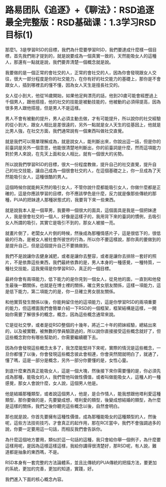 # 路易团队《追逐》+《聊法》：RSD追逐最全完整版：RSD基础课：1.3学习RSD目标(1)

那麼1。3是學習RSD的目標，我們為什麼要學習RSD，我們要達成什麼樣一個目標，首先我們剛才提到的，就是說要成為一個真實一致的，天然能吸女人的這種人，那還有一點就是說，我們要弄清楚一個概念就是說。

我要做的是一個正常的會社交的人，正常的會社交的人，因為你會發現跟女人交往，很大一部分程度是你的社交能力，在你有好的社交能力的基礎上，那你是不會跟女人，插到哪裡去的懂不懂，因為女人天生是擅長社交的。

女人從小到大，他從16歲開始，如果他足夠漂亮的話，他到20歲可能會經歷過上千個男人，跟他搭擅，他的社交的技能是被動技能的，他被動的必須得提高，因為很多男人跟他搭擅，但是男人不是這樣。

男人不會有被動的提升，男人必須主動去做，才有可能提升，所以說你的社交經驗的從小到大，跟女人相比是差很遠的，另外一點就是女人天生的從基因上，他就是比男人強，在社交方面，我們通常說有一個東西叫做社交直覺。

就是我們可以簡單理解成為，就是說女人，能判斷出來，你說出這一話，但是你的前臺詞是另外一個意思，他能很清楚地判斷出，你的前臺詞是什麼，然而這項能力對於男人來說，在先天上面和女人相比，就有一個很大的劣勢。

所以說我們學習RSD的目標，很大一份程度教做，提升自己的社交直覺，提升自己的社交技能，讓自己成為一個很會社交的人，在這個基礎之上，你一旦成為了天然能吸引女人，這種很酷的男人。

這個時候你就能夠天然的吸引女人，不管你說什麼都能吸引女人，你做什麼都是正確的，這是你應該學習的目標，你不應該學色是什麼，反力就是像那些傳統的那種，PUA的把妹達人那種狀態式的，我要背下來一些東西。

就是說我本人是一個草男，我要帶一個很大的面具，這個面具是我是一個把妹達人，我是很會社交的一個人，好像是這樣子的，我用背下來的臺詞的慣例，去吸引女人所謂的吸引，其實它是吸引不到的，那女人被接一亮。

就畫片倒了，老闆女人片倒的時候，然後成為那種情感片子，這是很低下的，很低級的行為，是被女人被社會所彼世的行為，所以你不要這樣說，那你真的要做到的是提升自己，但是這個提升自己不要搞做到。

我們不是說讓你去健身減肥，或者是讓你去整容，或者是讓你去排除一套好的照片，不是依靠這些東西，我們最終依靠的是，男人本身的一種感覺，一種特質，一種社交技能，這我覺得是你學習RSD，真正的一個目標。

最終你會有兩項能力，低下能力的是你見到一個女人，從見他的面，一直到和他發生最後一顆關係，也就是在博士裡的關係，確立男女朋友關係，這樣一項能力，這是低下能力，第二項能力的是，你一旦確立男女朋友關係。

和他實質發生關係以後，你能夠留住他的這項能力，這是你學習RSD的兩項重要的能力，但這裡面我們會簡單介紹一下RSD的一個框架，框架結構是這樣，一開始你需要了解很多的概念，概念，因為這些概念通常來說。

它是從社交學，或者是從RSD整個的十幾年，將近二十年的把妹經驗，總結出來的，以及被實戰，被無數的學員驗證過的，所以說你直接接受這些概念就好了，但這些概念對你有哪些幫助的，你需要繼續聽下去。

因為你會發現這些概念太多了，我怎麼能堅持下來呢，實際的情況是這些概念，一旦你都懂了以後，你會發現這些概念彼此會相連，你會突然間就明白了，就通了，懂了嗎，這是一部分是概念，另外一部分你要懂的是，女性心靈。

到底什麼東西真正能吸女人，這是一個大塊，然後接下來你需要懂的是，你必須先成為那種，能吸女的人，我們管他叫做性價值，或者叫做能吸女人，這種人的一種感覺，那女人會說什麼，女人說，這個男人他是。

他是結婚那種類型，或者說這個男人，他是，是合作情人，能我想跟他塔利愛這種類型，那你要做的是，先要變成想，塔利愛的類型，後變成想結婚的類型，為什麼是這樣的關係，我們之後你聽完這些概念以後，自然會明白。

那也就是說，你首先要擁有這種性價值，成為那種能吸女的這種類型的人，然後呢，這些方法技術技巧，才會真正的起作用，那在RCE當中，我們不會強調過多的說，你要一定要用這一句話，而相反我們會告訴你。

為什麼這個地方要用，類似於這一句話的這種，我只會給你舉一個例子，為什麼要這樣用呢，是因為這樣這樣這樣，我給你講得很清楚好，那RSD呢，有人說，難道都是抽象的東西嗎，不是。

RSD本身有一套完整的方法論體系，並且比傳統的PUA傳統的把描方法，要更加的系統，更加的完善，更加的知道，實踐，好。

我們進入下面的核心概念內容。